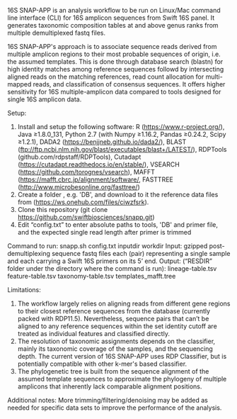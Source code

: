 ﻿16S SNAP-APP is an analysis workflow to be run on Linux/Mac command line
interface (CLI) for 16S amplicon sequences from Swift 16S panel. It
generates taxonomic composition tables at and above genus ranks from multiple
demultiplexed fastq files.

16S SNAP-APP's approach is to associate sequence reads derived from multiple
amplicon regions to their most probable sequences of origin, i.e. the assumed
templates. This is done through database search (blastn) for high identity
matches among reference sequences followd by intersecting aligned reads on the
matching references, read count allocation for multi-mapped reads, and
classification of consensus sequences. It offers higher sensitivity for 16S
multiple-amplicon data compared to tools designed for single 16S amplicon data.

Setup:
   1. Install and setup the following software:
      R (https://www.r-project.org/),
      Java ≥1.8.0_131,
      Python 2.7 (with Numpy ≥1.16.2, Pandas ≥0.24.2, Scipy ≥1.2.1),
      DADA2 (https://benjjneb.github.io/dada2/),
      BLAST (ftp://ftp.ncbi.nlm.nih.gov/blast/executables/blast+/LATEST/),
      RDPTools (github.com/rdpstaff/RDPTools),
      Cutadapt (https://cutadapt.readthedocs.io/en/stable/),
      VSEARCH (https://github.com/torognes/vsearch),
      MAFFT (https://mafft.cbrc.jp/alignment/software/,
      FASTTREE (http://www.microbesonline.org/fasttree/)
   3. Create a folder , e.g. 'DB', and download to it the reference data files
      from (https://ws.onehub.com/files/ciwzfsrk).
   4. Clone this repository (git clone https://github.com/swiftbiosciences/snapp.git)
   5. Edit “config.txt” to enter absolute paths to tools, 'DB' and primer file, 
      and the expected single read length after primer is trimmed


Command to run: snapp.sh config.txt inputdir workdir
   Input: gzipped post-demultiplexing sequence fastq files each (pair)
          representing a single sample and each carrying a Swift 16S primers
          on its 5’ end.
   Output: (“RESDIR” folder under the directory where the command is run):
          lineage-table.tsv
          feature-table.tsv
          taxonomy-table.tsv
          templates_mafft.tree

Limitations:
1. The workflow largely relies on aligning reads from different gene regions
   to their closest reference sequences from the database (currently packed
   with RDP11.5). Nevertheless, sequence pairs that can’t be aligned to any
   reference sequences within the set identity cutoff are treated as individual
   features and classified directly.
2. The resolution of taxonomic assignments depends on the classifier, mainly its
   taxonomic coverage of the samples, and the sequencing depth. The current
   version of 16S SNAP-APP uses RDP Classifier, but is potentially compatible with 
   other k-mer's based classifier.
3. The phylogenetic tree is built from the sequence alignment of the assumed
   template sequences to approximate the phylogeny of multiple amplicons that
   inherently lack comparable alignment positions.

Additional notes:
   More trimming/filtering/denoising may be added as needed for specific data
   sets to improve the performance of the analysis.
